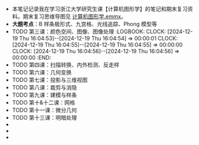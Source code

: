 - 本笔记记录我在学习浙江大学研究生课【计算机图形学】的笔记和期末复习资料。期末复习思维导图见 [计算机图形学.emmx](../assets/计算机图形学_1733984383209_0.emmx)。
- **大题考点**：B 样条极形式、九宫格、光线追踪、Phong 模型等
- TODO 第三课：颜色空间、图像、图像处理
  :LOGBOOK:
  CLOCK: [2024-12-19 Thu 16:04:53]--[2024-12-19 Thu 16:04:54] =>  00:00:01
  CLOCK: [2024-12-19 Thu 16:04:55]--[2024-12-19 Thu 16:04:55] =>  00:00:00
  CLOCK: [2024-12-19 Thu 16:04:56]--[2024-12-19 Thu 16:04:56] =>  00:00:00
  :END:
- TODO 第四课：扫描转换、内外检测、反走样
- TODO 第六课：几何变换
- TODO 第七课：投影与三维视图
- TODO 第八课：裁剪与消隐
- TODO 第九课：建模与样条
- TODO 第十&十二课：网格
- TODO 第十一课：微分几何
- TODO 第十三课：明暗处理
-
-
-